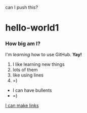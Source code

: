 can I push this?

# hello-world1
### How big am I?
I'm *learning* how to use GitHub. **Yay!**

1. I like learning new things
2. lots of them
2. like using lines
3. =)

* I can have bullents
* =)

[I can make links](https://xkcd.com/1597/)
